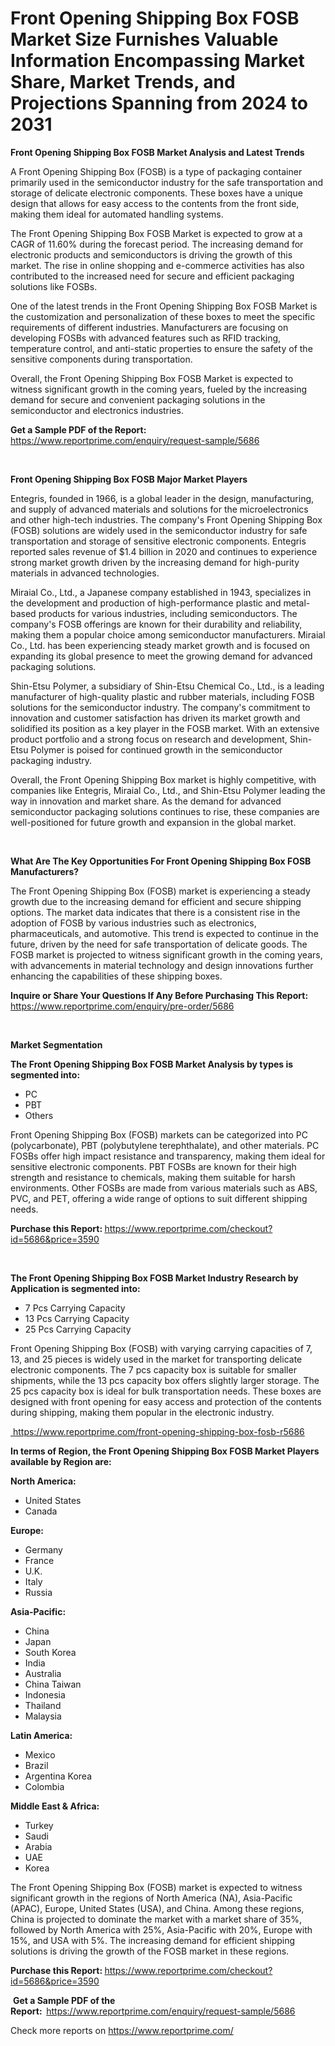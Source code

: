 <p><h1>Front Opening Shipping Box FOSB Market Size Furnishes Valuable Information Encompassing Market Share, Market Trends, and Projections Spanning from 2024 to 2031</h1></p><p><strong>Front Opening Shipping Box FOSB Market Analysis and Latest Trends</strong></p>
<p><p>A Front Opening Shipping Box (FOSB) is a type of packaging container primarily used in the semiconductor industry for the safe transportation and storage of delicate electronic components. These boxes have a unique design that allows for easy access to the contents from the front side, making them ideal for automated handling systems.</p><p>The Front Opening Shipping Box FOSB Market is expected to grow at a CAGR of 11.60% during the forecast period. The increasing demand for electronic products and semiconductors is driving the growth of this market. The rise in online shopping and e-commerce activities has also contributed to the increased need for secure and efficient packaging solutions like FOSBs.</p><p>One of the latest trends in the Front Opening Shipping Box FOSB Market is the customization and personalization of these boxes to meet the specific requirements of different industries. Manufacturers are focusing on developing FOSBs with advanced features such as RFID tracking, temperature control, and anti-static properties to ensure the safety of the sensitive components during transportation.</p><p>Overall, the Front Opening Shipping Box FOSB Market is expected to witness significant growth in the coming years, fueled by the increasing demand for secure and convenient packaging solutions in the semiconductor and electronics industries.</p></p>
<p><strong>Get a Sample PDF of the Report:&nbsp;</strong> <a href="https://www.reportprime.com/enquiry/request-sample/5686">https://www.reportprime.com/enquiry/request-sample/5686</a></p>
<p>&nbsp;</p>
<p><strong>Front Opening Shipping Box FOSB Major Market Players</strong></p>
<p><p>Entegris, founded in 1966, is a global leader in the design, manufacturing, and supply of advanced materials and solutions for the microelectronics and other high-tech industries. The company's Front Opening Shipping Box (FOSB) solutions are widely used in the semiconductor industry for safe transportation and storage of sensitive electronic components. Entegris reported sales revenue of $1.4 billion in 2020 and continues to experience strong market growth driven by the increasing demand for high-purity materials in advanced technologies.</p><p>Miraial Co., Ltd., a Japanese company established in 1943, specializes in the development and production of high-performance plastic and metal-based products for various industries, including semiconductors. The company's FOSB offerings are known for their durability and reliability, making them a popular choice among semiconductor manufacturers. Miraial Co., Ltd. has been experiencing steady market growth and is focused on expanding its global presence to meet the growing demand for advanced packaging solutions.</p><p>Shin-Etsu Polymer, a subsidiary of Shin-Etsu Chemical Co., Ltd., is a leading manufacturer of high-quality plastic and rubber materials, including FOSB solutions for the semiconductor industry. The company's commitment to innovation and customer satisfaction has driven its market growth and solidified its position as a key player in the FOSB market. With an extensive product portfolio and a strong focus on research and development, Shin-Etsu Polymer is poised for continued growth in the semiconductor packaging industry.</p><p>Overall, the Front Opening Shipping Box market is highly competitive, with companies like Entegris, Miraial Co., Ltd., and Shin-Etsu Polymer leading the way in innovation and market share. As the demand for advanced semiconductor packaging solutions continues to rise, these companies are well-positioned for future growth and expansion in the global market.</p></p>
<p>&nbsp;</p>
<p><strong>What Are The Key Opportunities For Front Opening Shipping Box FOSB Manufacturers?</strong></p>
<p><p>The Front Opening Shipping Box (FOSB) market is experiencing a steady growth due to the increasing demand for efficient and secure shipping options. The market data indicates that there is a consistent rise in the adoption of FOSB by various industries such as electronics, pharmaceuticals, and automotive. This trend is expected to continue in the future, driven by the need for safe transportation of delicate goods. The FOSB market is projected to witness significant growth in the coming years, with advancements in material technology and design innovations further enhancing the capabilities of these shipping boxes.</p></p>
<p><strong>Inquire or Share Your Questions If Any Before Purchasing This Report:</strong> <a href="https://www.reportprime.com/enquiry/pre-order/5686">https://www.reportprime.com/enquiry/pre-order/5686</a></p>
<p>&nbsp;</p>
<p><strong>Market Segmentation</strong></p>
<p><strong>The Front Opening Shipping Box FOSB Market Analysis by types is segmented into:</strong></p>
<p><ul><li>PC</li><li>PBT</li><li>Others</li></ul></p>
<p><p>Front Opening Shipping Box (FOSB) markets can be categorized into PC (polycarbonate), PBT (polybutylene terephthalate), and other materials. PC FOSBs offer high impact resistance and transparency, making them ideal for sensitive electronic components. PBT FOSBs are known for their high strength and resistance to chemicals, making them suitable for harsh environments. Other FOSBs are made from various materials such as ABS, PVC, and PET, offering a wide range of options to suit different shipping needs.</p></p>
<p><strong>Purchase this Report:&nbsp;</strong><a href="https://www.reportprime.com/checkout?id=5686&price=3590">https://www.reportprime.com/checkout?id=5686&price=3590</a></p>
<p>&nbsp;</p>
<p><strong>The Front Opening Shipping Box FOSB Market Industry Research by Application is segmented into:</strong></p>
<p><ul><li>7 Pcs Carrying Capacity</li><li>13 Pcs Carrying Capacity</li><li>25 Pcs Carrying Capacity</li></ul></p>
<p><p>Front Opening Shipping Box (FOSB) with varying carrying capacities of 7, 13, and 25 pieces is widely used in the market for transporting delicate electronic components. The 7 pcs capacity box is suitable for smaller shipments, while the 13 pcs capacity box offers slightly larger storage. The 25 pcs capacity box is ideal for bulk transportation needs. These boxes are designed with front opening for easy access and protection of the contents during shipping, making them popular in the electronic industry.</p></p>
<p><a href="https://www.reportprime.com/front-opening-shipping-box-fosb-r5686">&nbsp;https://www.reportprime.com/front-opening-shipping-box-fosb-r5686</a></p>
<p><strong>In terms of Region, the Front Opening Shipping Box FOSB Market Players available by Region are:</strong></p>
<p>
    <p> <strong> North America: </strong>
        <ul>
            <li>United States</li>
            <li>Canada</li>
        </ul>
        </p> 
    <p> <strong> Europe: </strong>
        <ul>
            <li>Germany</li>
            <li>France</li>
            <li>U.K.</li>
            <li>Italy</li>
            <li>Russia</li>
        </ul>
        </p> 
    <p> <strong> Asia-Pacific: </strong>
        <ul>
            <li>China</li>
            <li>Japan</li>
            <li>South Korea</li>
            <li>India</li>
            <li>Australia</li>
            <li>China Taiwan</li>
            <li>Indonesia</li>
            <li>Thailand</li>
            <li>Malaysia</li>
        </ul>
        </p> 
    <p> <strong> Latin America: </strong>
        <ul>
            <li>Mexico</li>
            <li>Brazil</li>
            <li>Argentina Korea</li>
            <li>Colombia</li>
        </ul>
        </p> 
    <p> <strong> Middle East & Africa: </strong>
        <ul>
            <li>Turkey</li>
            <li>Saudi</li>
            <li>Arabia</li>
            <li>UAE</li>
            <li>Korea</li>
        </ul>
    </p>
    </p>
<p><p>The Front Opening Shipping Box (FOSB) market is expected to witness significant growth in the regions of North America (NA), Asia-Pacific (APAC), Europe, United States (USA), and China. Among these regions, China is projected to dominate the market with a market share of 35%, followed by North America with 25%, Asia-Pacific with 20%, Europe with 15%, and USA with 5%. The increasing demand for efficient shipping solutions is driving the growth of the FOSB market in these regions.</p></p>
<p><strong>Purchase this Report: </strong><a href="https://www.reportprime.com/checkout?id=5686&price=3590">https://www.reportprime.com/checkout?id=5686&price=3590</a></p>
<p>&nbsp;<strong>Get a Sample PDF of the Report:&nbsp;&nbsp;</strong><a href="https://www.reportprime.com/enquiry/request-sample/5686">https://www.reportprime.com/enquiry/request-sample/5686</a></p>
<p><strong></strong></p>
<p>Check more reports on <a href="https://www.reportprime.com/">https://www.reportprime.com/</a></p>